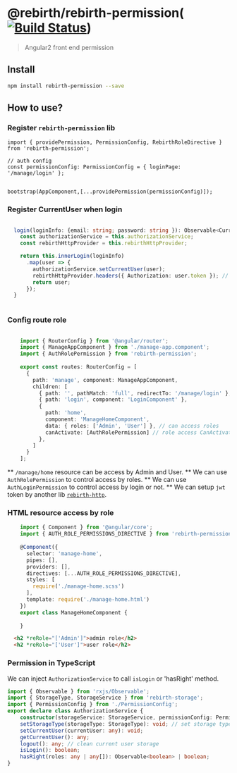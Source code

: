# @rebirth/rebirth-permission([![Build Status](https://travis-ci.org/greengerong/rebirth-permission.svg?branch=master)](https://travis-ci.org/greengerong/rebirth-permission))
> Angular2 front end permission



## Install
```bash
npm install rebirth-permission --save
```

## How to use?

### Register `rebirth-permission` lib

    import { providePermission, PermissionConfig, RebirthRoleDirective } from 'rebirth-permission';
    
    // auth config
    const permissionConfig: PermissionConfig = { loginPage: '/manage/login' };
    
    
    bootstrap(AppComponent,[...providePermission(permissionConfig)]);

### Register CurrentUser when login

```typescript

  login(loginInfo: {email: string; password: string }): Observable<CurrentUser> {
    const authorizationService = this.authorizationService;
    const rebirthHttpProvider = this.rebirthHttpProvider;

    return this.innerLogin(loginInfo)
      .map(user => {
        authorizationService.setCurrentUser(user);
        rebirthHttpProvider.headers({ Authorization: user.token }); // rebirth-http register global token header
        return user;
      });
  }
  
```

### Config route role
 
```typescript

    import { RouterConfig } from '@angular/router';
    import { ManageAppComponent } from './manage-app.component';
    import { AuthRolePermission } from 'rebirth-permission';
    
    export const routes: RouterConfig = [
      {
        path: 'manage', component: ManageAppComponent,
        children: [
          { path: '', pathMatch: 'full', redirectTo: '/manage/login' },
          { path: 'login', component: 'LoginComponent' },
          {
            path: 'home',
            component: 'ManageHomeComponent',
            data: { roles: ['Admin', 'User'] }, // can access roles
            canActivate: [AuthRolePermission] // role access CanActivate
          },
        ]
      }
    ];

```

** `/manage/home` resource can be access by Admin and User.
** We can use `AuthRolePermission` to control access by roles.
** We can use `AuthLoginPermission` to control access by login or not.
** We can setup `jwt` token by another lib [`rebirth-http`](https://github.com/greengerong/rebirth-http).

### HTML resource access by role

```typescript
    import { Component } from '@angular/core';
    import { AUTH_ROLE_PERMISSIONS_DIRECTIVE } from 'rebirth-permission';
    
    @Component({
      selector: 'manage-home',
      pipes: [],
      providers: [],
      directives: [...AUTH_ROLE_PERMISSIONS_DIRECTIVE],
      styles: [
        require('./manage-home.scss')
      ],
      template: require('./manage-home.html')
    })
    export class ManageHomeComponent {
    
    }
```

```html
  <h2 *reRole="['Admin']">admin role</h2>
  <h2 *reRole="['User']">user role</h2>
```

###  Permission in TypeScript

We can inject `AuthorizationService` to call `isLogin` or 'hasRight' method.

```typescript
import { Observable } from 'rxjs/Observable';
import { StorageType, StorageService } from 'rebirth-storage';
import { PermissionConfig } from './PermissionConfig';
export declare class AuthorizationService {
    constructor(storageService: StorageService, permissionConfig: PermissionConfig);
    setStorageType(storageType: StorageType): void; // set storage type, default is localstroage
    setCurrentUser(currentUser: any): void;
    getCurrentUser(): any;
    logout(): any; // clean current user storage
    isLogin(): boolean;
    hasRight(roles: any | any[]): Observable<boolean> | boolean;
}
```

